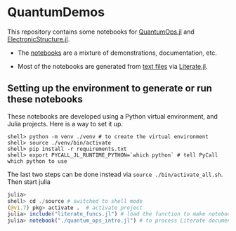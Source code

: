 # QuantumDemos

This repository contains some notebooks for
[QuantumOps.jl](https://github.ibm.com/John-Lapeyre/QuantumOps.jl)
and [ElectronicStructure.jl](https://github.ibm.com/John-Lapeyre/ElectronicStructure.jl).

* The [notebooks](./notebooks) are a mixture of demonstrations, documentation, etc.

* Most of the notebooks are generated from [text files](./source/) via [Literate.jl](https://github.com/fredrikekre/Literate.jl).


## Setting up the environment to generate or run these notebooks

These notebooks are developed using a Python virtual environment, and Julia projects.
Here is a way to set it up.

```shell
shell> python -m venv ./venv # to create the virtual environment
shell> source ./venv/bin/activate
shell> pip install -r requirements.txt
shell> export PYCALL_JL_RUNTIME_PYTHON=`which python` # tell PyCall which python to use
```
The last two steps can be done instead via `source ./bin/activate_all.sh`.
Then start julia
```julia
julia>
shell> cd ./source # switched to shell mode
(@v1.7) pkg> activate .  # activate project
julia> include("literate_funcs.jl") # load the function to make notebooks
julia> notebook("./quantum_ops_intro.jl") # to process Literate document into notebook
```
